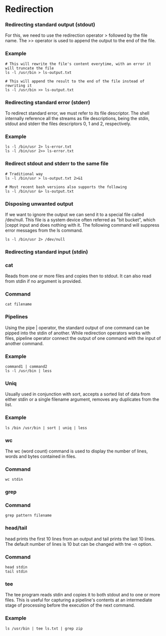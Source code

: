 # Redirection

### Redirecting standard output (stdout)

For this, we need to use the redirection operator > followed by the file name.
The >> operator is used to append the output to the end of the file.

### Example

```
# This will rewrite the file's content everytime, with an error it will truncate the file
ls -l /usr/bin > ls-output.txt

# This will append the result to the end of the file instead of rewriting it
ls -l /usr/bin >> ls-output.txt
```

### Redirecting standard error (stderr)

To redirect standard error, we must refer to its file descriptor.
The shell internally reference all the streams as file descriptions, being the stdin, stdout and stderr the files descriptors 0, 1 and 2, respectively.

### Example

```
ls -l /bin/usr 2> ls-error.txt
ls -l /bin/usr 2>> ls-error.txt
```

### Redirect stdout and stderr to the same file

```
# Traditional way
ls -l /bin/usr > ls-output.txt 2>&1

# Most recent bash versions also supports the following
ls -l /bin/usr &> ls-output.txt
```

### Disposing unwanted output

If we want to ignore the output we can send it to a special file called /dev/null. This file is a system device often referred as "bit bucket", which |ceppt input and does nothing with it.
The following command will suppress error messages from the ls command.

```
ls -l /bin/usr 2> /dev/null
```

### Redirecting standard input (stdin)

### cat

Reads from one or more files and copies then to stdout.
It can also read from stdin if no argument is provided.

### Command

```
cat filename
```

### Pipelines

Using the pipe | operator, the standard output of one command can be pipped into the stdin of another.
While redirection operators works with files, pipeline operator connect the output of one command with the input of another command.

### Example

```
command1 | command2
ls -l /usr/bin | less
```

### Uniq

Usually used in conjunction with sort, accepts a sorted list of data from either stdin or a single filename argument, removes any duplicates from the list.

### Example

```
ls /bin /usr/bin | sort | uniq | less
```

### wc

The wc (word count) command is used to display the number of lines, words and bytes contained in files.

### Command

```
wc stdin
```

### grep

### Command

```
grep pattern filename
```

### head/tail

head prints the first 10 lines from an output and tail prints the last 10 lines.
The default number of lines is 10 but can be changed with tne -n option.

### Command

```
head stdin
tail stdin
```

### tee

The tee program reads stdin and copies it to both stdout and to one or more files.
This is useful for capturing a pipeline's contents at an intermediate stage of processing before the execution of the next command.

### Example

```
ls /usr/bin | tee ls.txt | grep zip
```